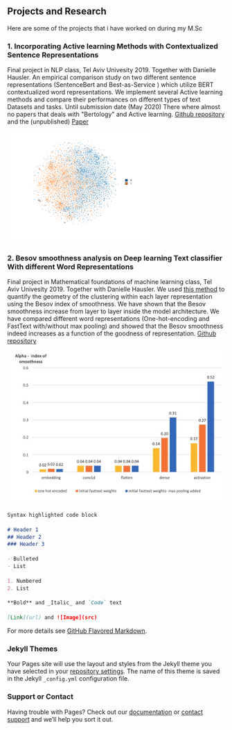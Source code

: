 ## Projects and Research
Here are some of the projects that  i have worked on during my M.Sc 




### 1. Incorporating Active learning Methods with Contextualized Sentence Representations 
Final project in NLP class, Tel Aviv Univesity 2019. Together with Danielle Hausler.
An empirical comparison study on two different sentence representations (SentenceBert and Best-as-Service ) which utilize BERT contextualized word representations. We implement several Active learning methods and compare their performances on different types of text Datasets and tasks. Until submission date (May 2020) There where almost no papers that deals with "Bertology" and Active learning. [Github repository](https://github.com/daniellehausler/nlp_active_learning)  and the (unpublished) [Paper](https://github.com/katzurik/katzurik.github.io/blob/main/NLP_katz_hausler.pdf)

![Image](https://github.com/katzurik/katzurik.github.io/blob/main/tsne_mr.png?raw=true)

### 2. Besov smoothness analysis on Deep learning Text classifier With different Word Representations
Final project in Mathematical foundations of machine learning class, Tel Aviv Univesity 2019. Together with Danielle Hausler.
We used [this method](https://arxiv.org/abs/1710.03263) to quantify the geometry of the clustering within each layer representation using the Besov index of smoothness.
We have shown that the Besov smoothness increase from layer to layer inside the model architecture. We have compared different word representations (One-hot-encoding and FastText with/without max pooling) and showed that the Besov smoothness indeed increases as a function of the goodness of representation. [Github repository](https://github.com/katzurik/NLP_besov_smoothness)

![Image](https://github.com/katzurik/katzurik.github.io/blob/main/besov.jpeg?raw=true)




```markdown
Syntax highlighted code block

# Header 1
## Header 2
### Header 3

- Bulleted
- List

1. Numbered
2. List

**Bold** and _Italic_ and `Code` text

[Link](url) and ![Image](src)
```

For more details see [GitHub Flavored Markdown](https://guides.github.com/features/mastering-markdown/).

### Jekyll Themes

Your Pages site will use the layout and styles from the Jekyll theme you have selected in your [repository settings](https://github.com/katzurik/katzurik.github.io/settings). The name of this theme is saved in the Jekyll `_config.yml` configuration file.

### Support or Contact

Having trouble with Pages? Check out our [documentation](https://docs.github.com/categories/github-pages-basics/) or [contact support](https://github.com/contact) and we’ll help you sort it out.
